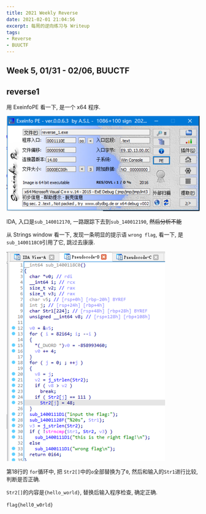 ```yaml
---
title: 2021 Weekly Reverse
date: 2021-02-01 21:04:56
excerpt: 每周的逆向练习与 Writeup
tags: 
- Reverse
- BUUCTF
---
```


## Week 5, 01/31 - 02/06, BUUCTF

## reverse1

用 ExeinfoPE 看一下, 是一个 x64 程序.

![image-20210201212113576](2021-Weekly-Reverse/image-20210201212113576.png)

IDA, 入口是`sub_140012170`, 一路跟踪下去到`sub_140012190`,  ~~然后分析不能~~

从 Strings window 看一下, 发现一条明显的提示语 `wrong flag`, 看一下, 是`sub_1400118C0`引用了它, 跳过去康康.

![image-20210201212247636](2021-Weekly-Reverse/image-20210201212247636.png)

第18行的 `for`循环中, 把 `Str2[]`中的`o`全部替换为了`0`, 然后和输入的`Str1`进行比较, 判断是否正确.

`Str2[]`的内容是`{hello_world}`, 替换后输入程序检查, 确定正确.

`flag{hell0_w0rld}`



